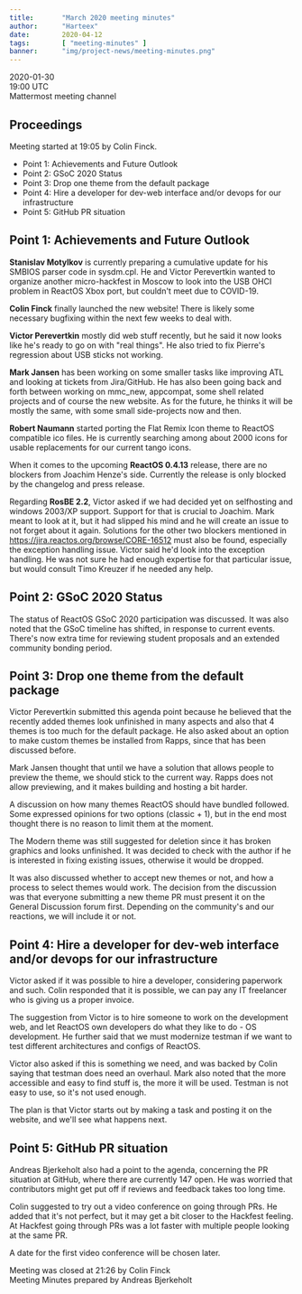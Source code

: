 ```yaml
---
title:       "March 2020 meeting minutes"
author:      "Harteex"
date:        2020-04-12
tags:        [ "meeting-minutes" ]
banner:      "img/project-news/meeting-minutes.png"
---
```


2020-01-30  
19:00 UTC  
Mattermost meeting channel

## Proceedings
Meeting started at 19:05 by Colin Finck.
* Point 1: Achievements and Future Outlook
* Point 2: GSoC 2020 Status
* Point 3: Drop one theme from the default package
* Point 4: Hire a developer for dev-web interface and/or devops for our infrastructure
* Point 5: GitHub PR situation

## Point 1: Achievements and Future Outlook

**Stanislav Motylkov** is currently preparing a cumulative update for his SMBIOS parser code in sysdm.cpl. He and Victor Perevertkin wanted to organize another micro-hackfest in Moscow to look into the USB OHCI problem in ReactOS Xbox port, but couldn't meet due to COVID-19.

**Colin Finck** finally launched the new website! There is likely some necessary bugfixing within the next few weeks to deal with.

**Victor Perevertkin** mostly did web stuff recently, but he said it now looks like he's ready to go on with "real things". He also tried to fix Pierre's regression about USB sticks not working.

**Mark Jansen** has been working on some smaller tasks like improving ATL and looking at tickets from Jira/GitHub. He has also been going back and forth between working on mmc_new, appcompat, some shell related projects and of course the new website. As for the future, he thinks it will be mostly the same, with some small side-projects now and then.

**Robert Naumann** started porting the Flat Remix Icon theme to ReactOS compatible ico files. He is currently searching among about 2000 icons for usable replacements for our current tango icons.

When it comes to the upcoming **ReactOS 0.4.13** release, there are no blockers from Joachim Henze's side. Currently the release is only blocked by the changelog and press release.

Regarding **RosBE 2.2**, Victor asked if we had decided yet on selfhosting and windows 2003/XP support. Support for that is crucial to Joachim. Mark meant to look at it, but it had slipped his mind and he will create an issue to not forget about it again.
Solutions for the other two blockers mentioned in https://jira.reactos.org/browse/CORE-16512 must also be found, especially the exception handling issue. Victor said he'd look into the exception handling. He was not sure he had enough expertise for that particular issue, but would consult Timo Kreuzer if he needed any help.

## Point 2: GSoC 2020 Status
The status of ReactOS GSoC 2020 participation was discussed. It was also noted that the GSoC timeline has shifted, in response to current events. There's now extra time for reviewing student proposals and an extended community bonding period.

## Point 3: Drop one theme from the default package
Victor Perevertkin submitted this agenda point because he believed that the recently added themes look unfinished in many aspects and also that 4 themes is too much for the default package. He also asked about an option to make custom themes be installed from Rapps, since that has been discussed before.

Mark Jansen thought that until we have a solution that allows people to preview the theme, we should stick to the current way. Rapps does not allow previewing, and it makes building and hosting a bit harder.

A discussion on how many themes ReactOS should have bundled followed. Some expressed opinions for two options (classic + 1), but in the end most thought there is no reason to limit them at the moment.

The Modern theme was still suggested for deletion since it has broken graphics and looks unfinished. It was decided to check with the author if he is interested in fixing existing issues, otherwise it would be dropped.

It was also discussed whether to accept new themes or not, and how a process to select themes would work. The decision from the discussion was that everyone submitting a new theme PR must present it on the General Discussion forum first. Depending on the community's and our reactions, we will include it or not.

## Point 4: Hire a developer for dev-web interface and/or devops for our infrastructure
Victor asked if it was possible to hire a developer, considering paperwork and such. Colin responded that it is possible, we can pay any IT freelancer who is giving us a proper invoice. 

The suggestion from Victor is to hire someone to work on the development web, and let ReactOS own developers do what they like to do - OS development. He further said that we must modernize testman if we want to test different architectures and configs of ReactOS.

Victor also asked if this is something we need, and was backed by Colin saying that testman does need an overhaul. Mark also noted that the more accessible and easy to find stuff is, the more it will be used. Testman is not easy to use, so it's not used enough.

The plan is that Victor starts out by making a task and posting it on the website, and we'll see what happens next.

## Point 5: GitHub PR situation
Andreas Bjerkeholt also had a point to the agenda, concerning the PR situation at GitHub, where there are currently 147 open. He was worried that contributors might get put off if reviews and feedback takes too long time.

Colin suggested to try out a video conference on going through PRs. He added that it's not perfect, but it may get a bit closer to the Hackfest feeling. At Hackfest going through PRs was a lot faster with multiple people looking at the same PR.

A date for the first video conference will be chosen later.


Meeting was closed at 21:26 by Colin Finck  
Meeting Minutes prepared by Andreas Bjerkeholt
